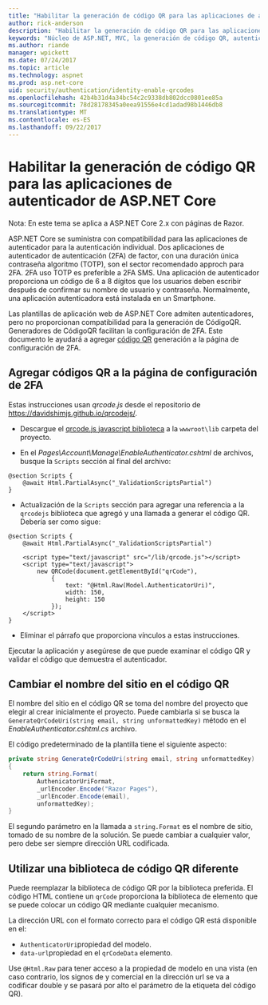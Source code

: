 ```yaml
---
title: "Habilitar la generación de código QR para las aplicaciones de autenticador de ASP.NET Core"
author: rick-anderson
description: "Habilitar la generación de código QR para las aplicaciones de autenticador de ASP.NET Core"
keywords: "Núcleo de ASP.NET, MVC, la generación de código QR, autenticador, 2FA"
ms.author: riande
manager: wpickett
ms.date: 07/24/2017
ms.topic: article
ms.technology: aspnet
ms.prod: asp.net-core
uid: security/authentication/identity-enable-qrcodes
ms.openlocfilehash: 42b4b31d4a34bc54c2c9338db802dcc0801ee85a
ms.sourcegitcommit: 78d28178345a0eea91556e4cd1adad98b1446db8
ms.translationtype: MT
ms.contentlocale: es-ES
ms.lasthandoff: 09/22/2017
---
```

# <a name="enabling-qr-code-generation-for-authenticator-apps-in-aspnet-core"></a>Habilitar la generación de código QR para las aplicaciones de autenticador de ASP.NET Core

Nota: En este tema se aplica a ASP.NET Core 2.x con páginas de Razor.

ASP.NET Core se suministra con compatibilidad para las aplicaciones de autenticador para la autenticación individual. Dos aplicaciones de autenticador de autenticación (2FA) de factor, con una duración única contraseña algoritmo (TOTP), son el sector recomendado approch para 2FA. 2FA uso TOTP es preferible a 2FA SMS. Una aplicación de autenticador proporciona un código de 6 a 8 dígitos que los usuarios deben escribir después de confirmar su nombre de usuario y contraseña. Normalmente, una aplicación autenticadora está instalada en un Smartphone.

Las plantillas de aplicación web de ASP.NET Core admiten autenticadores, pero no proporcionan compatibilidad para la generación de CódigoQR. Generadores de CódigoQR facilitan la configuración de 2FA. Este documento le ayudará a agregar [código QR](https://wikipedia.org/wiki/QR_code) generación a la página de configuración de 2FA.

## <a name="adding-qr-codes-to-the-2fa-configuration-page"></a>Agregar códigos QR a la página de configuración de 2FA

Estas instrucciones usan *qrcode.js* desde el repositorio de https://davidshimjs.github.io/qrcodejs/.

* Descargue el [qrcode.js javascript biblioteca](https://davidshimjs.github.io/qrcodejs/) a la `wwwroot\lib` carpeta del proyecto.

* En el *Pages\Account\Manage\EnableAuthenticator.cshtml* de archivos, busque la `Scripts` sección al final del archivo:

```cshtml
@section Scripts {
    @await Html.PartialAsync("_ValidationScriptsPartial")
}
```

* Actualización de la `Scripts` sección para agregar una referencia a la `qrcodejs` biblioteca que agregó y una llamada a generar el código QR. Debería ser como sigue:

```cshtml
@section Scripts {
    @await Html.PartialAsync("_ValidationScriptsPartial")

    <script type="text/javascript" src="/lib/qrcode.js"></script>
    <script type="text/javascript">
        new QRCode(document.getElementById("qrCode"),
            {
                text: "@Html.Raw(Model.AuthenticatorUri)",
                width: 150,
                height: 150
            });
    </script>
}
```

* Eliminar el párrafo que proporciona vínculos a estas instrucciones.

Ejecutar la aplicación y asegúrese de que puede examinar el código QR y validar el código que demuestra el autenticador.

## <a name="change-the-site-name-in-the-qr-code"></a>Cambiar el nombre del sitio en el código QR

El nombre del sitio en el código QR se toma del nombre del proyecto que elegir al crear inicialmente el proyecto. Puede cambiarla si se busca la `GenerateQrCodeUri(string email, string unformattedKey)` método en el *EnableAuthenticator.cshtml.cs* archivo. 

El código predeterminado de la plantilla tiene el siguiente aspecto:

```c#
private string GenerateQrCodeUri(string email, string unformattedKey)
{
    return string.Format(
        AuthenicatorUriFormat,
        _urlEncoder.Encode("Razor Pages"),
        _urlEncoder.Encode(email),
        unformattedKey);
}
```

El segundo parámetro en la llamada a `string.Format` es el nombre de sitio, tomado de su nombre de la solución. Se puede cambiar a cualquier valor, pero debe ser siempre dirección URL codificada.

## <a name="using-a-different-qr-code-library"></a>Utilizar una biblioteca de código QR diferente

Puede reemplazar la biblioteca de código QR por la biblioteca preferida. El código HTML contiene un `qrCode` proporciona la biblioteca de elemento que se puede colocar un código QR mediante cualquier mecanismo.

La dirección URL con el formato correcto para el código QR está disponible en el:

* `AuthenticatorUri`propiedad del modelo.
* `data-url`propiedad en el `qrCodeData` elemento. 

Use `@Html.Raw` para tener acceso a la propiedad de modelo en una vista (en caso contrario, los signos de y comercial en la dirección url se va a codificar double y se pasará por alto el parámetro de la etiqueta del código QR).

